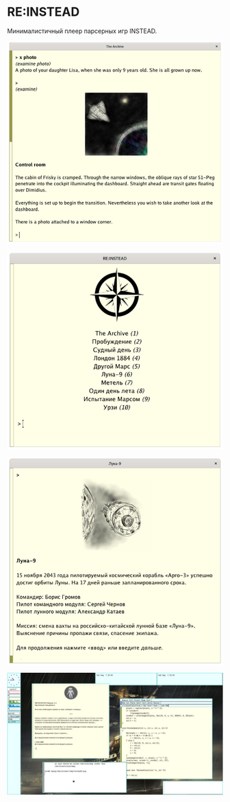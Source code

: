 # RE:INSTEAD

Минималистичный плеер парсерных игр INSTEAD.

![archive](scr/archive.png)

![list of games](scr/list.png)

![Moon9](scr/moon9.png)

![9front](scr/plan9.jpg)